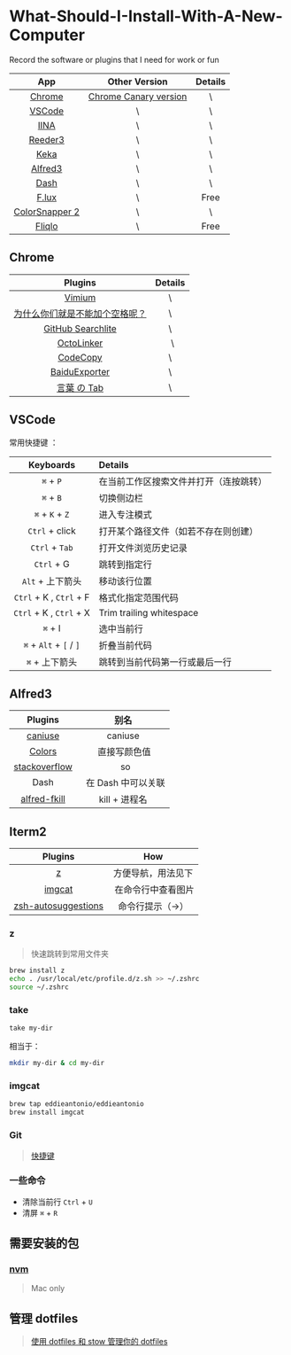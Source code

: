 # What-Should-I-Install-With-A-New-Computer
Record the software or plugins that I need for work or fun


| App  | Other Version | Details |
| :------------: |:---------------:| :-----:|
| [Chrome](https://www.google.cn/chrome/index.html)  | [Chrome Canary version](https://www.google.com/chrome/browser/canary.html) | \ |
| [VSCode](https://code.visualstudio.com/)      | \        |   \ |
| [IINA](https://github.com/lhc70000/iina)       |    \ | \ |
| [Reeder3](http://reederapp.com/mac/) | \ | \ |
| [Keka](http://www.kekaosx.com/en/) | \ | \ |
| [Alfred3](https://www.alfredapp.com/) | \ | \ |
| [Dash](https://kapeli.com/dash) | \ | \ |
| [F.lux](https://justgetflux.com/) | \ | Free |
| [ColorSnapper 2](https://colorsnapper.com/) | \ | \ |
| [Fliqlo](https://fliqlo.com/#about-screensaver) | \ | Free |

## Chrome

| Plugins  | Details |
|:---------------:| :-----:|
| [Vimium](https://github.com/philc/vimium#release-notes) | \ |
| [为什么你们就是不能加个空格呢？](https://github.com/vinta/pangu.js?utm_source=next.36kr.com) |   \ |
| [GitHub Searchlite](https://chrome.google.com/webstore/detail/github-searchlite/lohekcihaibnhdhlbohicihejbfchikj) |    \ |
| [OctoLinker](https://octolinker.github.io/) |   \ |
|  [CodeCopy](https://github.com/zenorocha/codecopy)| \ |
| [BaiduExporter](https://github.com/acgotaku/BaiduExporter) | \ |
| [言葉 の Tab](https://github.com/keiww/the-tab-of-words)| \ |

## VSCode

常用快捷键 ：

| Keyboards  | Details |
|:---------------:| :-----|
| `⌘` + `P`  | 在当前工作区搜索文件并打开（连按跳转） |
| `⌘` + `B` | 切换侧边栏 |
| `⌘` + `K` + `Z` | 进入专注模式 |
| `Ctrl` + click | 打开某个路径文件（如若不存在则创建） |
| `Ctrl` + `Tab` | 打开文件浏览历史记录 |
| `Ctrl` + G | 跳转到指定行 |
| `Alt` + 上下箭头 | 移动该行位置 |
| `Ctrl` + K , `Ctrl` + F | 格式化指定范围代码 |
| `Ctrl` + K , `Ctrl` + X | Trim trailing whitespace |
| `⌘` + I | 选中当前行 |
| `⌘` + `Alt` + `[` / `]` | 折叠当前代码 |
| `⌘` + 上下箭头 | 跳转到当前代码第一行或最后一行 |

## Alfred3

| Plugins  | 别名 |
|:---------------:| :-----:|
| [caniuse](https://github.com/willfarrell/alfred-caniuse-workflow) | caniuse |
| [Colors](http://www.packal.org/workflow/colors) |  直接写颜色值 |
| [stackoverflow](https://github.com/zenorocha/alfred-workflows/raw/master/stack-overflow/stack-overflow.alfredworkflow) |   so |
| Dash |   在 Dash 中可以关联 |
| [alfred-fkill](https://github.com/SamVerschueren/alfred-fkill) | kill + 进程名 |

## Iterm2

| Plugins  | How |
|:---------------:| :-----:|
| [z](https://github.com/rupa/z/blob/master/z.sh) | 方便导航，用法见下 |
| [imgcat](https://github.com/eddieantonio/imgcat) |  在命令行中查看图片 |
| [zsh-autosuggestions](https://github.com/zsh-users/zsh-autosuggestions) | 命令行提示（->） |

### z

> 快速跳转到常用文件夹
```bash
brew install z
echo . /usr/local/etc/profile.d/z.sh >> ~/.zshrc
source ~/.zshrc
```

### take

```bash
take my-dir
```

相当于：

```bash
mkdir my-dir & cd my-dir
```

### imgcat

```bash
brew tap eddieantonio/eddieantonio
brew install imgcat
```

### Git

> [快捷键](https://github.com/robbyrussell/oh-my-zsh/wiki/Plugin:git)

### 一些命令

- 清除当前行  `Ctrl` + `U`
- 清屏 `⌘` + `R`

## 需要安装的包

### [nvm](https://github.com/creationix/nvm)

> Mac only

## 管理 dotfiles

> [使用 dotfiles 和 stow 管理你的 dotfiles](https://github.com/jcouyang/dotfiles)
